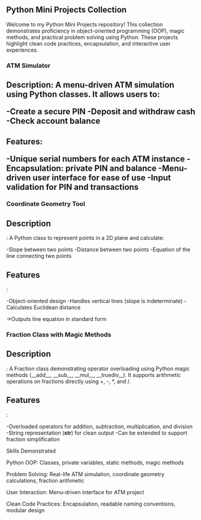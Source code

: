 <h2>Python Mini Projects Collection</h2>

Welcome to my Python Mini Projects repository! This collection demonstrates proficiency in object-oriented programming (OOP), magic methods, and practical problem solving using Python. These projects highlight clean code practices, encapsulation, and interactive user experiences.

<h3>ATM Simulator</h3>

<h2>Description:
A menu-driven ATM simulation using Python classes.
It allows users to:

-Create a secure PIN
-Deposit and withdraw cash
-Check account balance

<h2>Features:

-Unique serial numbers for each ATM instance
-Encapsulation: private PIN and balance
-Menu-driven user interface for ease of use
-Input validation for PIN and transactions

<h3>Coordinate Geometry Tool</h3>

<h2>Description</h2>:
A Python class to represent points in a 2D plane and calculate:

-Slope between two points
-Distance between two points
-Equation of the line connecting two points

<h2>Features</h2>:

-Object-oriented design
-Handles vertical lines (slope is indeterminate)
-Calculates Euclidean distance

->Outputs line equation in standard form

<h3>Fraction Class with Magic Methods</h3>

<h2>Description</h2>:
A Fraction class demonstrating operator overloading using Python magic methods (__add__, __sub__, __mul__, __truediv__).
It supports arithmetic operations on fractions directly using +, -, *, and /.

<h2>Features</h2>:

-Overloaded operators for addition, subtraction, multiplication, and division
-String representation (__str__) for clean output
-Can be extended to support fraction simplification

Skills Demonstrated

Python OOP: Classes, private variables, static methods, magic methods

Problem Solving: Real-life ATM simulation, coordinate geometry calculations, fraction arithmetic

User Interaction: Menu-driven interface for ATM project

Clean Code Practices: Encapsulation, readable naming conventions, modular design